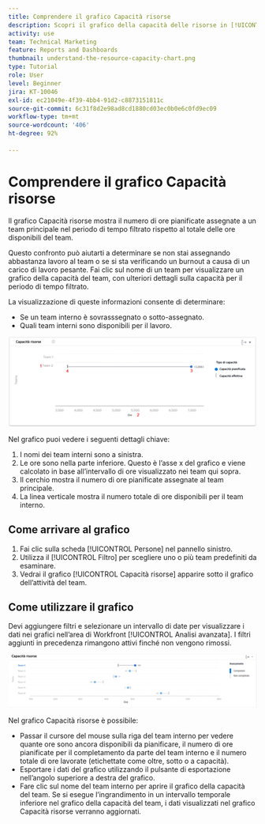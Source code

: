 ```yaml
---
title: Comprendere il grafico Capacità risorse
description: Scopri il grafico della capacità delle risorse in [!UICONTROL Analisi avanzata] mostra il numero di ore pianificate assegnate a un team principale entro il periodo di tempo filtrato rispetto al totale delle ore disponibili del team.
activity: use
team: Technical Marketing
feature: Reports and Dashboards
thumbnail: understand-the-resource-capacity-chart.png
type: Tutorial
role: User
level: Beginner
jira: KT-10046
exl-id: ec21049e-4f39-4bb4-91d2-c8873151811c
source-git-commit: 6c31f8d2e98ad8cd1880cd03ec0b0e6c0fd9ec09
workflow-type: tm+mt
source-wordcount: '406'
ht-degree: 92%

---
```


# Comprendere il grafico Capacità risorse

Il grafico Capacità risorse mostra il numero di ore pianificate assegnate a un team principale nel periodo di tempo filtrato rispetto al totale delle ore disponibili del team.

Questo confronto può aiutarti a determinare se non stai assegnando abbastanza lavoro al team o se si sta verificando un burnout a causa di un carico di lavoro pesante. Fai clic sul nome di un team per visualizzare un grafico della capacità del team, con ulteriori dettagli sulla capacità per il periodo di tempo filtrato.

La visualizzazione di queste informazioni consente di determinare:

* Se un team interno è sovrasssegnato o sotto-assegnato.
* Quali team interni sono disponibili per il lavoro.

![Immagine che mostra un grafico della capacità delle risorse con i numeri nelle aree descritte nei punti elenco seguenti](assets/section-3-2.png)

Nel grafico puoi vedere i seguenti dettagli chiave:

1. I nomi dei team interni sono a sinistra.
1. Le ore sono nella parte inferiore. Questo è l’asse x del grafico e viene calcolato in base all’intervallo di ore visualizzato nei team qui sopra.
1. Il cerchio mostra il numero di ore pianificate assegnate al team principale.
1. La linea verticale mostra il numero totale di ore disponibili per il team interno.

## Come arrivare al grafico

1. Fai clic sulla scheda [!UICONTROL Persone] nel pannello sinistro.
1. Utilizza il [!UICONTROL Filtro] per scegliere uno o più team predefiniti da esaminare.
1. Vedrai il grafico [!UICONTROL Capacità risorse] apparire sotto il grafico dell’attività del team.

## Come utilizzare il grafico

Devi aggiungere filtri e selezionare un intervallo di date per visualizzare i dati nei grafici nell’area di Workfront [!UICONTROL Analisi avanzata]. I filtri aggiunti in precedenza rimangono attivi finché non vengono rimossi.

![Immagine che mostra un grafico della capacità delle risorse](assets/section-3-3.png)

Nel grafico Capacità risorse è possibile:

* Passar il cursore del mouse sulla riga del team interno per vedere quante ore sono ancora disponibili da pianificare, il numero di ore pianificate per il completamento da parte del team interno e il numero totale di ore lavorate (etichettate come oltre, sotto o a capacità).
* Esportare i dati del grafico utilizzando il pulsante di esportazione nell’angolo superiore a destra del grafico.
* Fare clic sul nome del team interno per aprire il grafico della capacità del team. Se si esegue l’ingrandimento in un intervallo temporale inferiore nel grafico della capacità del team, i dati visualizzati nel grafico Capacità risorse verranno aggiornati.
